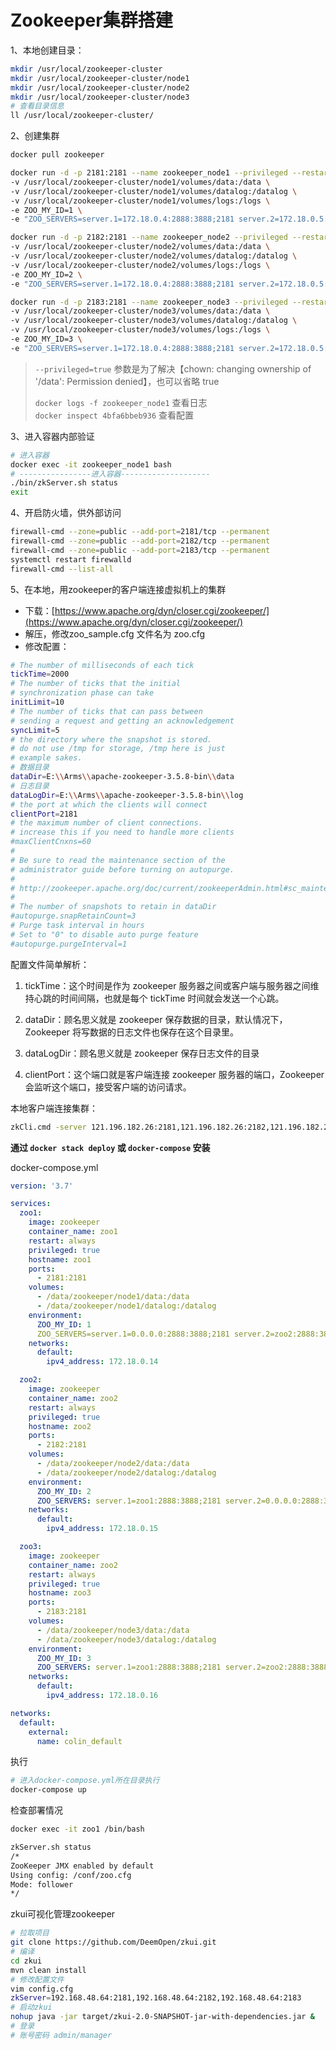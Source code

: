# Zookeeper集群搭建

1、本地创建目录：

```sh
mkdir /usr/local/zookeeper-cluster
mkdir /usr/local/zookeeper-cluster/node1
mkdir /usr/local/zookeeper-cluster/node2
mkdir /usr/local/zookeeper-cluster/node3
# 查看目录信息
ll /usr/local/zookeeper-cluster/
```

2、创建集群

```sh
docker pull zookeeper

docker run -d -p 2181:2181 --name zookeeper_node1 --privileged --restart always --network colin_default --ip 172.18.0.4 \
-v /usr/local/zookeeper-cluster/node1/volumes/data:/data \
-v /usr/local/zookeeper-cluster/node1/volumes/datalog:/datalog \
-v /usr/local/zookeeper-cluster/node1/volumes/logs:/logs \
-e ZOO_MY_ID=1 \
-e "ZOO_SERVERS=server.1=172.18.0.4:2888:3888;2181 server.2=172.18.0.5:2888:3888;2181 server.3=172.18.0.6:2888:3888;2181" zookeeper

docker run -d -p 2182:2181 --name zookeeper_node2 --privileged --restart always --network colin_default --ip 172.18.0.5 \
-v /usr/local/zookeeper-cluster/node2/volumes/data:/data \
-v /usr/local/zookeeper-cluster/node2/volumes/datalog:/datalog \
-v /usr/local/zookeeper-cluster/node2/volumes/logs:/logs \
-e ZOO_MY_ID=2 \
-e "ZOO_SERVERS=server.1=172.18.0.4:2888:3888;2181 server.2=172.18.0.5:2888:3888;2181 server.3=172.18.0.6:2888:3888;2181" zookeeper

docker run -d -p 2183:2181 --name zookeeper_node3 --privileged --restart always --network colin_default --ip 172.18.0.6 \
-v /usr/local/zookeeper-cluster/node3/volumes/data:/data \
-v /usr/local/zookeeper-cluster/node3/volumes/datalog:/datalog \
-v /usr/local/zookeeper-cluster/node3/volumes/logs:/logs \
-e ZOO_MY_ID=3 \
-e "ZOO_SERVERS=server.1=172.18.0.4:2888:3888;2181 server.2=172.18.0.5:2888:3888;2181 server.3=172.18.0.6:2888:3888;2181" zookeeper
```

>`--privileged=true` 参数是为了解决【chown: changing ownership of '/data': Permission denied】，也可以省略 true
>
>`docker logs -f zookeeper_node1` 查看日志  
>`docker inspect 4bfa6bbeb936` 查看配置  

3、进入容器内部验证

```sh
# 进入容器
docker exec -it zookeeper_node1 bash
# ----------------进入容器--------------------
./bin/zkServer.sh status
exit
```

4、开启防火墙，供外部访问

```sh
firewall-cmd --zone=public --add-port=2181/tcp --permanent
firewall-cmd --zone=public --add-port=2182/tcp --permanent
firewall-cmd --zone=public --add-port=2183/tcp --permanent
systemctl restart firewalld
firewall-cmd --list-all
```

5、在本地，用zookeeper的客户端连接虚拟机上的集群

- 下载：[https://www.apache.org/dyn/closer.cgi/zookeeper/](https://www.apache.org/dyn/closer.cgi/zookeeper/)
- 解压，修改zoo_sample.cfg 文件名为 zoo.cfg
- 修改配置：

```sh
# The number of milliseconds of each tick
tickTime=2000
# The number of ticks that the initial
# synchronization phase can take
initLimit=10
# The number of ticks that can pass between
# sending a request and getting an acknowledgement
syncLimit=5
# the directory where the snapshot is stored.
# do not use /tmp for storage, /tmp here is just
# example sakes.
# 数据目录
dataDir=E:\\Arms\\apache-zookeeper-3.5.8-bin\\data
# 日志目录
dataLogDir=E:\\Arms\\apache-zookeeper-3.5.8-bin\\log
# the port at which the clients will connect
clientPort=2181
# the maximum number of client connections.
# increase this if you need to handle more clients
#maxClientCnxns=60
#
# Be sure to read the maintenance section of the
# administrator guide before turning on autopurge.
#
# http://zookeeper.apache.org/doc/current/zookeeperAdmin.html#sc_maintenance
#
# The number of snapshots to retain in dataDir
#autopurge.snapRetainCount=3
# Purge task interval in hours
# Set to "0" to disable auto purge feature
#autopurge.purgeInterval=1
```

配置文件简单解析：

1. tickTime：这个时间是作为 zookeeper 服务器之间或客户端与服务器之间维持心跳的时间间隔，也就是每个 tickTime 时间就会发送一个心跳。

2. dataDir：顾名思义就是 zookeeper 保存数据的目录，默认情况下，Zookeeper 将写数据的日志文件也保存在这个目录里。

3. dataLogDir：顾名思义就是 zookeeper 保存日志文件的目录

4. clientPort：这个端口就是客户端连接 zookeeper 服务器的端口，Zookeeper 会监听这个端口，接受客户端的访问请求。

本地客户端连接集群：

```sh
zkCli.cmd -server 121.196.182.26:2181,121.196.182.26:2182,121.196.182.26:2183
```

**通过 `docker stack deploy` 或 `docker-compose` 安装**

docker-compose.yml

```yml
version: '3.7'

services:
  zoo1:
    image: zookeeper
    container_name: zoo1
    restart: always
    privileged: true
    hostname: zoo1
    ports:
      - 2181:2181
    volumes:
      - /data/zookeeper/node1/data:/data
      - /data/zookeeper/node1/datalog:/datalog
    environment:
      ZOO_MY_ID: 1
      ZOO_SERVERS=server.1=0.0.0.0:2888:3888;2181 server.2=zoo2:2888:3888;2181 server.3=zoo3:2888:3888;2181
    networks:
      default:
        ipv4_address: 172.18.0.14

  zoo2:
    image: zookeeper
    container_name: zoo2
    restart: always
    privileged: true
    hostname: zoo2
    ports:
      - 2182:2181
    volumes:
      - /data/zookeeper/node2/data:/data
      - /data/zookeeper/node2/datalog:/datalog
    environment:
      ZOO_MY_ID: 2
      ZOO_SERVERS: server.1=zoo1:2888:3888;2181 server.2=0.0.0.0:2888:3888;2181 server.3=zoo3:2888:3888;2181
    networks:
      default:
        ipv4_address: 172.18.0.15

  zoo3:
    image: zookeeper
    container_name: zoo2
    restart: always
    privileged: true
    hostname: zoo3
    ports:
      - 2183:2181
    volumes:
      - /data/zookeeper/node3/data:/data
      - /data/zookeeper/node3/datalog:/datalog
    environment:
      ZOO_MY_ID: 3
      ZOO_SERVERS: server.1=zoo1:2888:3888;2181 server.2=zoo2:2888:3888;2181 server.3=0.0.0.0:2888:3888;2181
    networks:
      default:
        ipv4_address: 172.18.0.16

networks:
  default:
    external:
      name: colin_default
```

执行

```sh
# 进入docker-compose.yml所在目录执行
docker-compose up
```

检查部署情况

```sh
docker exec -it zoo1 /bin/bash

zkServer.sh status
/*
ZooKeeper JMX enabled by default
Using config: /conf/zoo.cfg
Mode: follower
*/
```

zkui可视化管理zookeeper

```sh
# 拉取项目 
git clone https://github.com/DeemOpen/zkui.git
# 编译
cd zkui
mvn clean install
# 修改配置文件
vim config.cfg
zkServer=192.168.48.64:2181,192.168.48.64:2182,192.168.48.64:2183
# 启动zkui
nohup java -jar target/zkui-2.0-SNAPSHOT-jar-with-dependencies.jar &
# 登录
# 账号密码 admin/manager
```

